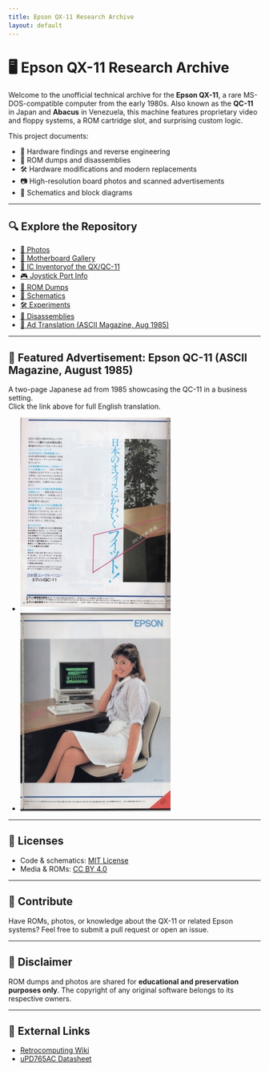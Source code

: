 ```yaml
---
title: Epson QX-11 Research Archive
layout: default
---
```


# 🖥️ Epson QX-11 Research Archive

Welcome to the unofficial technical archive for the **Epson QX-11**, a rare MS-DOS-compatible computer from the early 1980s. Also known as the **QC-11** in Japan and **Abacus** in Venezuela, this machine features proprietary video and floppy systems, a ROM cartridge slot, and surprising custom logic.

This project documents:
- 🧠 Hardware findings and reverse engineering
- 💾 ROM dumps and disassemblies
- 🛠️ Hardware modifications and modern replacements
- 📷 High-resolution board photos and scanned advertisements
- 📘 Schematics and block diagrams

---

## 🔍 Explore the Repository

- [📸 Photos](photos.md)
- [📸 Motherboard Gallery](photos/motherboard/gallery.md)
- [🧠 IC Inventoryof the QX/QC-11](ICs/index.md)
- [🎮 Joystick Port Info](joystick.md)
- [💾 ROM Dumps](/roms/)
- [📐 Schematics](/schematics/)
- [🛠️ Experiments](/experiments/)
- [📖 Disassemblies](/disassembly/)
- [📰 Ad Translation (ASCII Magazine, Aug 1985)](qc11_advertisement_translation.html)

---

## 📰 Featured Advertisement: Epson QC-11 (ASCII Magazine, August 1985)

A two-page Japanese ad from 1985 showcasing the QC-11 in a business setting.  
Click the link above for full English translation.

- [<img src="https://raw.githubusercontent.com/pradavic-1972/epson-qx11-research/main/magazine-scans/ascii_aug1985/thumb_qc11_advertisement_page1.jpg" alt="QC-11 Ad Page 1">](https://raw.githubusercontent.com/pradavic-1972/epson-qx11-research/main/magazine-scans/ascii_aug1985/qc11_advertisement_page1.jpg)
- [<img src="https://raw.githubusercontent.com/pradavic-1972/epson-qx11-research/main/magazine-scans/ascii_aug1985/thumb_qc11_advertisement_page2.jpg" alt="QC-11 Ad Page 2">](https://raw.githubusercontent.com/pradavic-1972/epson-qx11-research/main/magazine-scans/ascii_aug1985/qc11_advertisement_page2.jpg) 

---

## 📄 Licenses

- Code & schematics: [MIT License](LICENSE)
- Media & ROMs: [CC BY 4.0](LICENSE-CC-BY.txt)

---

## 🤝 Contribute

Have ROMs, photos, or knowledge about the QX-11 or related Epson systems? Feel free to submit a pull request or open an issue.

---

## 💾 Disclaimer

ROM dumps and photos are shared for **educational and preservation purposes only**. The copyright of any original software belongs to its respective owners.

---

## 🔗 External Links

- [Retrocomputing Wiki](https://wiki.retrocomputing.net/)
- [uPD765AC Datasheet](UPD765B.PDF)
